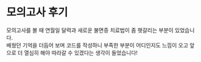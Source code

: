 # 모의고사 후기

모의고사를 볼 때 연월일 달력과 새로운 불면증 치료법이 좀 헷갈리는 부분이 있었습니다.
<br/>
배웠던 기억을 더듬어 보며 코드를 작성하니 부족한 부분이 어디인지도 느낌이 오고 앞으로 더 열심히 해야 따라갈 수 있겠다는 생각이 들었습니다!
